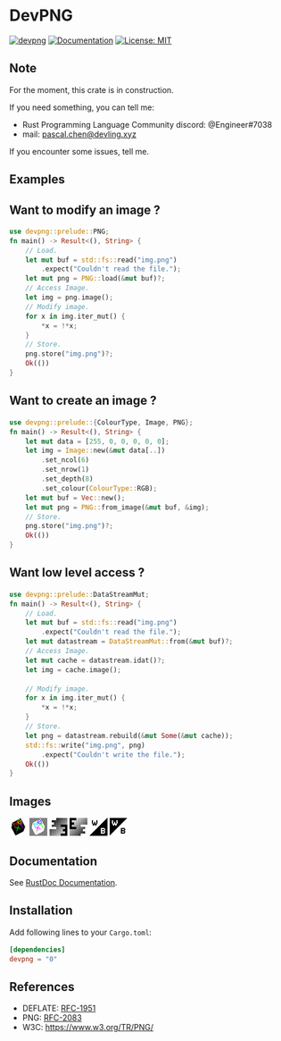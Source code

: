 # DevPNG

[![devpng](https://img.shields.io/crates/v/devpng.svg)](https://crates.io/crates/devpng)
[![Documentation](https://docs.rs/devpng/badge.svg)](https://docs.rs/devpng)
[![License: MIT](https://img.shields.io/badge/license-MIT-blue.svg)](LICENSE)

Note
----

For the moment, this crate is in construction.

If you need something, you can tell me:

- Rust Programming Language Community discord: @Engineer#7038
- mail: pascal.chen@devling.xyz

If you encounter some issues, tell me.

Examples
--------

## Want to modify an image ?
```Rust
use devpng::prelude::PNG;
fn main() -> Result<(), String> {
    // Load.
    let mut buf = std::fs::read("img.png")
        .expect("Couldn't read the file.");
    let mut png = PNG::load(&mut buf)?;
    // Access Image.
    let img = png.image();
    // Modify image.
    for x in img.iter_mut() {
        *x = !*x;
    }
    // Store.
    png.store("img.png")?;
    Ok(())
}
```

## Want to create an image ?
```Rust
use devpng::prelude::{ColourType, Image, PNG};
fn main() -> Result<(), String> {
    let mut data = [255, 0, 0, 0, 0, 0];
    let img = Image::new(&mut data[..])
        .set_ncol(6)
        .set_nrow(1)
        .set_depth(8)
        .set_colour(ColourType::RGB);
    let mut buf = Vec::new();
    let mut png = PNG::from_image(&mut buf, &img);
    // Store.
    png.store("img.png")?;
    Ok(())
}
```

## Want low level access ?
```Rust
use devpng::prelude::DataStreamMut;
fn main() -> Result<(), String> {
    // Load.
    let mut buf = std::fs::read("img.png")
        .expect("Couldn't read the file.");
    let mut datastream = DataStreamMut::from(&mut buf)?;
    // Access Image.
    let mut cache = datastream.idat()?;
    let img = cache.image();
   
    // Modify image.
    for x in img.iter_mut() {
        *x = !*x;
    }
    // Store.
    let png = datastream.rebuild(&mut Some(&mut cache));
    std::fs::write("img.png", png)
        .expect("Couldn't write the file.");
    Ok(())
}
```

Images
------

![alt text](https://github.com/TimeEngineer/devpng/blob/master/img/example0.png "0")
![alt text](https://github.com/TimeEngineer/devpng/blob/master/img/example1.png "1")
![alt text](https://github.com/TimeEngineer/devpng/blob/master/img/example2.png "2")
![alt text](https://github.com/TimeEngineer/devpng/blob/master/img/example3.png "3")
![alt text](https://github.com/TimeEngineer/devpng/blob/master/img/example4.png "4")
![alt text](https://github.com/TimeEngineer/devpng/blob/master/img/example5.png "5")

Documentation
-------------

See [RustDoc Documentation](https://docs.rs/devpng).

Installation
------------

Add following lines to your `Cargo.toml`:

```toml
[dependencies]
devpng = "0"
```

References
----------

- DEFLATE: [RFC-1951](https://tools.ietf.org/html/rfc1951)
- PNG: [RFC-2083](https://tools.ietf.org/html/rfc2083)
- W3C: https://www.w3.org/TR/PNG/
